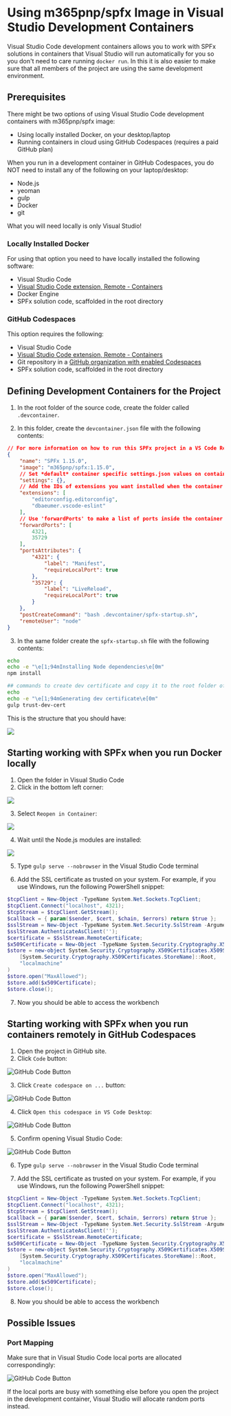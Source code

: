 # Using m365pnp/spfx Image in Visual Studio Development Containers

Visual Studio Code development containers allows you to work with SPFx solutions in containers that Visual Studio will run automatically for you so you don't need to care running `docker run`. In this it is also easier to make sure that all members of the project are using the same development environment.

## Prerequisites

There might be two options of using Visual Studio Code development containers with m365pnp/spfx image:

- Using locally installed Docker, on your desktop/laptop
- Running containers in cloud using GitHub Codespaces (requires a paid GitHub plan)

When you run in a development container in GitHub Codespaces, you do NOT need to install any of the following on your laptop/desktop:

- Node.js
- yeoman
- gulp
- Docker
- git

What you will need locally is only Visual Studio!

### Locally Installed Docker

For using that option you need to have locally installed the following software:

- Visual Studio Code
- [Visual Studio Code extension, Remote - Containers](https://marketplace.visualstudio.com/items?itemName=ms-vscode-remote.remote-containers)
- Docker Engine
- SPFx solution code, scaffolded in the root directory

### GitHub Codespaces

This option requires the following:

- Visual Studio Code
- [Visual Studio Code extension, Remote - Containers](https://marketplace.visualstudio.com/items?itemName=ms-vscode-remote.remote-containers)
- Git repository in a [GitHub organization with enabled Codespaces](https://docs.github.com/en/codespaces/managing-codespaces-for-your-organization/enabling-github-codespaces-for-your-organization)
- SPFx solution code, scaffolded in the root directory

## Defining Development Containers for the Project

1. In the root folder of the source code, create the folder called `.devcontainer`.

2. In this folder, create the `devcontainer.json` file with the following contents:

```json
// For more information on how to run this SPFx project in a VS Code Remote Container, please visit https://aka.ms/spfx-devcontainer
{
	"name": "SPFx 1.15.0",
	"image": "m365pnp/spfx:1.15.0",
	// Set *default* container specific settings.json values on container create.
	"settings": {},
	// Add the IDs of extensions you want installed when the container is created.
	"extensions": [
		"editorconfig.editorconfig",
		"dbaeumer.vscode-eslint"
	],
	// Use 'forwardPorts' to make a list of ports inside the container available locally.
	"forwardPorts": [
		4321,
		35729
	],
	"portsAttributes": {
		"4321": {
			"label": "Manifest",
			"requireLocalPort": true
		},
		"35729": {
			"label": "LiveReload",
			"requireLocalPort": true
		}
	},
	"postCreateCommand": "bash .devcontainer/spfx-startup.sh",
	"remoteUser": "node"
}
```

3. In the same folder create the `spfx-startup.sh` file with the following contents:

```sh
echo
echo -e "\e[1;94mInstalling Node dependencies\e[0m"
npm install

## commands to create dev certificate and copy it to the root folder of the project
echo
echo -e "\e[1;94mGenerating dev certificate\e[0m"
gulp trust-dev-cert
```

This is the structure that you should have:

![](./docu-pictures/vs-files.png)

## Starting working with SPFx when you run Docker locally

1. Open the folder in Visual Studio Code
2. Click in the bottom left corner:

![](./docu-pictures/VScorner.png)

3. Select `Reopen in Container`:

![](./docu-pictures/vs-containers-selector.png)

4. Wait until the Node.js modules are installed:

![](./docu-pictures/vs-log.png)

5. Type `gulp serve --nobrowser` in the Visual Studio Code terminal

6. Add the SSL certificate as trusted on your system. For example, if you use Windows, run the following PowerShell snippet:

```powershell
$tcpClient = New-Object -TypeName System.Net.Sockets.TcpClient;
$tcpClient.Connect("localhost", 4321);
$tcpStream = $tcpClient.GetStream();
$callback = { param($sender, $cert, $chain, $errors) return $true };
$sslStream = New-Object -TypeName System.Net.Security.SslStream -ArgumentList @($tcpStream, $true, $callback);
$sslStream.AuthenticateAsClient('');
$certificate = $SslStream.RemoteCertificate;
$x509Certificate = New-Object -TypeName System.Security.Cryptography.X509Certificates.X509Certificate2 -ArgumentList $certificate
$store = new-object System.Security.Cryptography.X509Certificates.X509Store(
    [System.Security.Cryptography.X509Certificates.StoreName]::Root,
    "localmachine"
)
$store.open("MaxAllowed");
$store.add($x509Certificate);
$store.close();
```

7. Now you should be able to access the workbench

## Starting working with SPFx when you run containers remotely in GitHub Codespaces

1. Open the project in GitHub site.
2. Click `Code` button:

![GitHub Code Button](./docu-pictures/github-code.png)

3. Click `Create codespace on ...` button:

![GitHub Code Button](./docu-pictures/github-create-space.png)

4. Click `Open this codespace in VS Code Desktop`:

![GitHub Code Button](./docu-pictures/github-open-vs.png)

5. Confirm opening Visual Studio Code:

![GitHub Code Button](./docu-pictures/github-open-vs-confirm.png)

6. Type `gulp serve --nobrowser` in the Visual Studio Code terminal

7. Add the SSL certificate as trusted on your system. For example, if you use Windows, run the following PowerShell snippet:

```powershell
$tcpClient = New-Object -TypeName System.Net.Sockets.TcpClient;
$tcpClient.Connect("localhost", 4321);
$tcpStream = $tcpClient.GetStream();
$callback = { param($sender, $cert, $chain, $errors) return $true };
$sslStream = New-Object -TypeName System.Net.Security.SslStream -ArgumentList @($tcpStream, $true, $callback);
$sslStream.AuthenticateAsClient('');
$certificate = $SslStream.RemoteCertificate;
$x509Certificate = New-Object -TypeName System.Security.Cryptography.X509Certificates.X509Certificate2 -ArgumentList $certificate
$store = new-object System.Security.Cryptography.X509Certificates.X509Store(
    [System.Security.Cryptography.X509Certificates.StoreName]::Root,
    "localmachine"
)
$store.open("MaxAllowed");
$store.add($x509Certificate);
$store.close();
```

8. Now you should be able to access the workbench

## Possible Issues

### Port Mapping

Make sure that in Visual Studio Code local ports are allocated correspondingly:

![GitHub Code Button](./docu-pictures/vs-ports.png)

If the local ports are busy with something else before you open the project in the development container, Visual Studio will allocate random ports instead.
